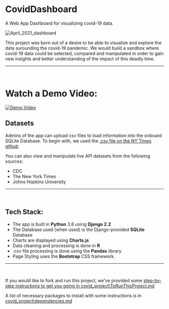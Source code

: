 # CovidDashboard
A Web App Dashboard for visualizing covid-19 data.

![April_2021_dashboard](https://user-images.githubusercontent.com/68925652/113661850-bce13c00-965b-11eb-97a1-7cef2bc99955.gif)

This project was born out of a desire to be able to visualize and explore the data surounding the covid-19 pandemic.  We would build a sandbox where covid-19 data could be selected, compared and manipulated in order to gain new insights and better understanding of the impact of this deadly time.
<hr><br>

# Watch a Demo Video:

[![Demo Video](http://img.youtube.com/vi/z-TTvH_B9Vw/0.jpg)](http://www.youtube.com/watch?v=z-TTvH_B9Vw "CovidDashboard Demo Video")

## Datasets
Admins of the app can upload csv files to load information into the onboard SQLite Database.  To begin with, we used the [.csv file on the NY Times github](https://github.com/nytimes/covid-19-data/blob/master/us-states.csv)

You can also view and manipulate live API datasets from the following sources:
- CDC
- The New York Times
- Johns Hopkins University
<hr><br>

## Tech Stack:
- The app is built in **Python** 3.8 using **Django 2.2**
- The Database used (when used) is the Django-provided **SQLite** Database 
- Charts are displayed using **Charts.js**
- Data cleaning and processing is done in **R**
- .csv file processing is done using the **Pandas** library
- Page Styling uses the **Bootstrap** CSS framework.
<hr><br>

If you would like to fork and run this project, we've provided some [step-by-step instructions to get you going in covid_project\ToRunThisProject.md](ToRunThisProject.md)

A list of necessary packages to install with some instructions is in [covid_project\dependencies.md](dependencies.md)
